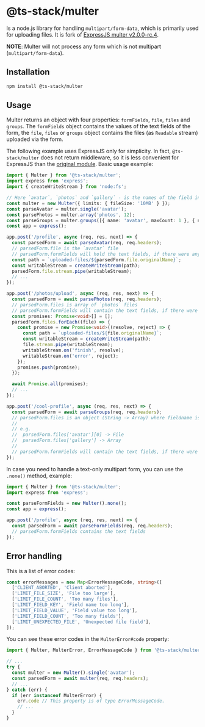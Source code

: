 # @ts-stack/multer

Is a node.js library for handling `multipart/form-data`, which is primarily used for uploading files. It is fork of [ExpressJS multer v2.0.0-rc.4][0].

**NOTE**: Multer will not process any form which is not multipart (`multipart/form-data`).

## Installation

```sh
npm install @ts-stack/multer
```

## Usage

Multer returns an object with four properties: `formFields`, `file`, `files` and `groups`. The `formFields` object contains the values of the text fields of the form, the `file`, `files` or `groups` object contains the files (as `Readable` stream) uploaded via the form.

The following example uses ExpressJS only for simplicity. In fact, `@ts-stack/multer` does not return middleware, so it is less convenient for ExpressJS than the [original module][0]. Basic usage example:

```ts
import { Multer } from '@ts-stack/multer';
import express from 'express';
import { createWriteStream } from 'node:fs';

// Here `avatar`, `photos` and `gallery` - is the names of the field in the HTML form.
const multer = new Multer({ limits: { fileSize: '10MB' } });
const parseAvatar = multer.single('avatar');
const parsePhotos = multer.array('photos', 12);
const parseGroups = multer.groups([{ name: 'avatar', maxCount: 1 }, { name: 'gallery', maxCount: 8 }]);
const app = express();

app.post('/profile', async (req, res, next) => {
  const parsedForm = await parseAvatar(req, req.headers);
  // parsedForm.file is the `avatar` file
  // parsedForm.formFields will hold the text fields, if there were any
  const path = `uploaded-files/${parsedForm.file.originalName}`;
  const writableStream = createWriteStream(path);
  parsedForm.file.stream.pipe(writableStream);
  // ...
});

app.post('/photos/upload', async (req, res, next) => {
  const parsedForm = await parsePhotos(req, req.headers);
  // parsedForm.files is array of `photos` files
  // parsedForm.formFields will contain the text fields, if there were any
  const promises: Promise<void>[] = [];
  parsedForm.files.forEach((file) => {
    const promise = new Promise<void>((resolve, reject) => {
      const path = `uploaded-files/${file.originalName}`;
      const writableStream = createWriteStream(path);
      file.stream.pipe(writableStream);
      writableStream.on('finish', resolve);
      writableStream.on('error', reject);
    });
    promises.push(promise);
  });

  await Promise.all(promises);
  // ...
});

app.post('/cool-profile', async (req, res, next) => {
  const parsedForm = await parseGroups(req, req.headers);
  // parsedForm.files is an object (String -> Array) where fieldname is the key, and the value is array of files
  //
  // e.g.
  //  parsedForm.files['avatar'][0] -> File
  //  parsedForm.files['gallery'] -> Array
  //
  // parsedForm.formFields will contain the text fields, if there were any
});
```

In case you need to handle a text-only multipart form, you can use the `.none()` method, example:

```ts
import { Multer } from '@ts-stack/multer';
import express from 'express';

const parseFormFields = new Multer().none();
const app = express();

app.post('/profile', async (req, res, next) => {
  const parsedForm = await parseFormFields(req, req.headers);
  // parsedForm.formFields contains the text fields
});
```

## Error handling

This is a list of error codes:

```ts
const errorMessages = new Map<ErrorMessageCode, string>([
  ['CLIENT_ABORTED', 'Client aborted'],
  ['LIMIT_FILE_SIZE', 'File too large'],
  ['LIMIT_FILE_COUNT', 'Too many files'],
  ['LIMIT_FIELD_KEY', 'Field name too long'],
  ['LIMIT_FIELD_VALUE', 'Field value too long'],
  ['LIMIT_FIELD_COUNT', 'Too many fields'],
  ['LIMIT_UNEXPECTED_FILE', 'Unexpected file field'],
]);
```

You can see these error codes in the `MulterError#code` property:

```ts
import { Multer, MulterError, ErrorMessageCode } from '@ts-stack/multer';

// ...
try {
  const multer = new Multer().single('avatar');
  const parsedForm = await multer(req, req.headers);
  // ...
} catch (err) {
  if (err instanceof MulterError) {
    err.code // This property is of type ErrorMessageCode.
    // ...
  }
}
```

[0]: https://github.com/expressjs/multer/tree/v2.0.0-rc.4
